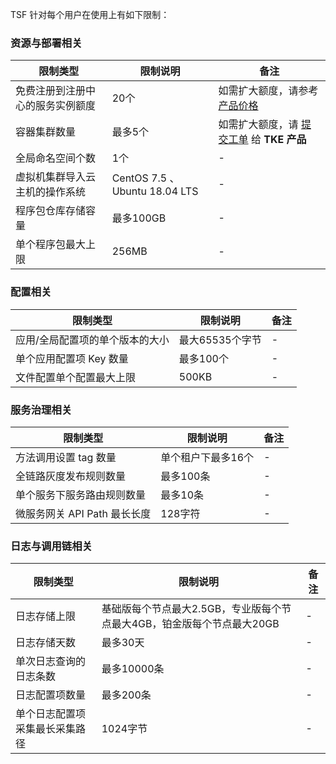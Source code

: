 
TSF 针对每个用户在使用上有如下限制：

### 资源与部署相关

| 限制类型                         | 限制说明                      | 备注                                                         |
| -------------------------------- | ----------------------------- | ------------------------------------------------------------ |
| 免费注册到注册中心的服务实例额度 | 20个                          | 如需扩大额度，请参考 [产品价格](https://cloud.tencent.com/document/product/649/30024) |
| 容器集群数量                     | 最多5个                       | 如需扩大额度，请 [提交工单](https://console.cloud.tencent.com/workorder/category) 给 **TKE 产品** |
| 全局命名空间个数                 | 1个                           | -                                                            |
| 虚拟机集群导入云主机的操作系统   | CentOS 7.5 、Ubuntu 18.04 LTS | -                                                            |
| 程序包仓库存储容量               | 最多100GB                     | -                                                            |
| 单个程序包最大上限               | 256MB                          | -                                                            |

### 配置相关

| 限制类型                        | 限制说明        | 备注 |
| ------------------------------- | --------------- | ---- |
| 应用/全局配置项的单个版本的大小 | 最大65535个字节 | -    |
| 单个应用配置项 Key 数量           | 最多100个       | -    |
| 文件配置单个配置最大上限        | 500KB           | -    |

### 服务治理相关

| 限制类型                   | 限制说明           | 备注 |
| -------------------------- | ------------------ | ---- |
| 方法调用设置 tag 数量        | 单个租户下最多16个 | -    |
| 全链路灰度发布规则数量     | 最多100条          | -    |
| 单个服务下服务路由规则数量 | 最多10条           | -    |
| 微服务网关 API Path 最长长度 | 128字符            | -    |

### 日志与调用链相关

| 限制类型                       | 限制说明                                                     | 备注 |
| ------------------------------ | ------------------------------------------------------------ | ---- |
| 日志存储上限                   | 基础版每个节点最大2.5GB，专业版每个节点最大4GB，铂金版每个节点最大20GB | -    |
| 日志存储天数                   | 最多30天                                                     | -    |
| 单次日志查询的日志条数         | 最多10000条                                                  | -    |
| 日志配置项数量                 | 最多200条                                                    | -    |
| 单个日志配置项采集最长采集路径 | 1024字节                                                     | -    |

